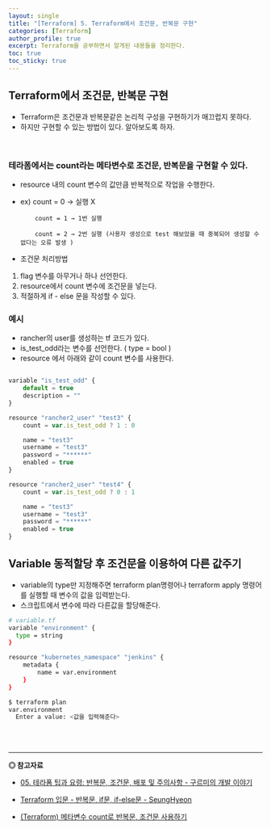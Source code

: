 ```yaml
---
layout: single
title: "[Terraform] 5. Terraform에서 조건문, 반복문 구현"
categories: [Terraform]
author_profile: true
excerpt: Terraform을 공부하면서 알게된 내용들을 정리한다.
toc: true
toc_sticky: true
---
```


## Terraform에서 조건문, 반복문 구현
- Terraform은 조건문과 반복문같은 논리적 구성을 구현하기가 매끄럽지 못하다.
- 하지만 구현할 수 있는 방법이 있다. 알아보도록 하자.

<br>

### 테라폼에서는 count라는 메타변수로 조건문, 반복문을 구현할 수 있다.

- resource 내의 count 변수의 값만큼 반복적으로 작업을 수행한다.
- ex) count = 0 → 실행 X

          count = 1 → 1번 실행

          count = 2 → 2번 실행 (사용자 생성으로 test 해보았을 때 중복되어 생성할 수 없다는 오류 발생 )

- 조건문 처리방법
1. flag 변수를 아무거나 하나 선언한다.
2. resource에서 count 변수에 조건문을 넣는다.
3. 적절하게 if - else 문을 작성할 수 있다.

### 예시

- rancher의 user를 생성하는 tf 코드가 있다.
- is_test_odd라는 변수를 선언한다. ( type = bool )
- resource 에서 아래와 같이 count 변수를 사용한다.

```jsx

variable "is_test_odd" {
	default = true
	description = ""
}

resource "rancher2_user" "test3" {
	count = var.is_test_odd ? 1 : 0

	name = "test3"
	username = "test3"
	password = "******"
	enabled = true
}

resource "rancher2_user" "test4" {
	count = var.is_test_odd ? 0 : 1

	name = "test3"
	username = "test3"
	password = "******"
	enabled = true
}
```

## Variable 동적할당 후 조건문을 이용하여 다른 값주기

- variable의 type만 지정해주면 terraform plan명령어나 terraform apply 명령어를 실행할 때 변수의 값을 입력받는다.
- 스크립트에서 변수에 따라 다른값을 할당해준다.

```bash
# variable.tf
variable "environment" {
  type = string
}

resource "kubernetes_namespace" "jenkins" {
    metadata {
        name = var.environment
    }
}

$ terraform plan
var.environment
  Enter a value: <값을 입력해준다>

```

<br>
<br>

------------------
**◎ 참고자료**

- [05. 테라폼 팁과 요령: 반복문, 조건문, 배포 및 주의사항 - 구르미의 개발 이야기](https://gurumee92.tistory.com/252)

- [Terraform 입문 - 반복문, if문, if-else문 - SeungHyeon](https://velog.io/@seunghyeon/Terraform-%EC%9E%85%EB%AC%B8-%EB%B0%98%EB%B3%B5%EB%AC%B8-if%EB%AC%B8-if-else%EB%AC%B8)

- [(Terraform) 메타변수 count로 반복문, 조건문 사용하기](https://honglab.tistory.com/121)


